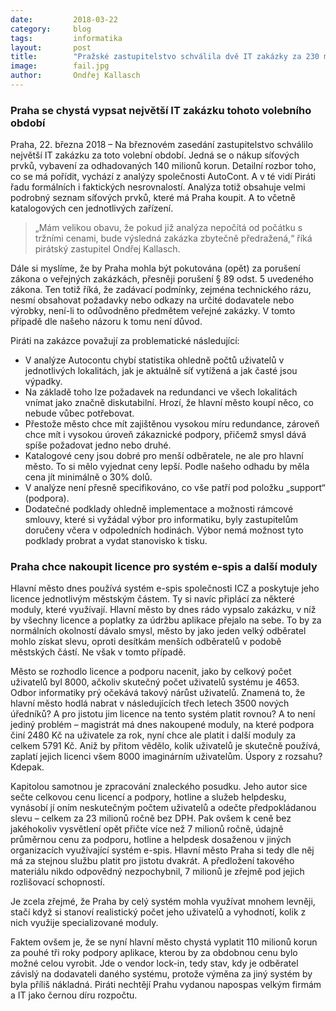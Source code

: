 ```yaml
---
date:         2018-03-22
category:     blog
tags:         informatika
layout:       post
title:        "Pražské zastupitelstvo schválila dvě IT zakázky za 230 milionů, Piráti mají zásadní výhrady" 
image:        fail.jpg
author:       Ondřej Kallasch
---
```


### Praha se chystá vypsat největší IT zakázku tohoto volebního období

Praha, 22. března 2018 – Na březnovém zasedání zastupitelstvo schválilo největší IT zakázku za toto volební období. Jedná se o nákup síťových prvků, vybavení za odhadovaných 140 milionů korun. Detailní rozbor toho, co se má pořídit, vychází z analýzy společnosti AutoCont. A v té vidí Piráti řadu formálních i faktických nesrovnalostí. Analýza totiž obsahuje velmi podrobný seznam síťových prvků, které má Praha koupit. A to včetně katalogových cen jednotlivých zařízení. 

> „Mám velikou obavu, že pokud již analýza nepočítá od počátku s tržními cenami, bude výsledná zakázka zbytečně předražená,“ říká pirátský zastupitel Ondřej Kallasch. 

Dále si myslíme, že by Praha mohla být pokutována (opět) za porušení zákona o veřejných zakázkách, přesněji porušení § 89 odst. 5 uvedeného zákona. Ten totiž říká, že zadávací podmínky, zejména technického rázu, nesmí obsahovat požadavky nebo odkazy na určité dodavatele nebo výrobky, není-li to odůvodněno předmětem veřejné zakázky. V tomto případě dle našeho názoru k tomu není důvod.

Piráti na zakázce považují za problematické následující:

* V analýze Autocontu chybí statistika ohledně počtů uživatelů v jednotlivých lokalitách, jak je aktuálně síť vytížená a jak časté jsou výpadky.
* Na základě toho lze požadavek na redundanci ve všech lokalitách vnímat jako značně diskutabilní. Hrozí, že hlavní město koupí něco, co nebude vůbec potřebovat.
* Přestože město chce mít zajištěnou vysokou míru redundance, zároveň chce mít i vysokou úroveň zákaznické podpory, přičemž smysl dává spíše požadovat jedno nebo druhé. 
* Katalogové ceny jsou dobré pro menší odběratele, ne ale pro hlavní město. To si mělo vyjednat ceny lepší. Podle našeho odhadu by měla cena jít minimálně o 30% dolů. 
* V analýze není přesně specifikováno, co vše patří pod položku „support“ (podpora).
* Dodatečné podklady ohledně implementace a možnosti rámcové smlouvy, které si vyžádal výbor pro informatiku, byly zastupitelům doručeny včera v odpoledních hodinách. Výbor nemá možnost tyto podklady probrat a vydat stanovisko k tisku.

### Praha chce nakoupit licence pro systém e-spis a další moduly

Hlavní město dnes používá systém e-spis společnosti ICZ a poskytuje jeho licence jednotlivým městským částem. Ty si navíc připlácí za některé moduly, které využívají. Hlavní město by dnes rádo vypsalo zakázku, v níž by všechny licence a poplatky za údržbu aplikace přejalo na sebe. To by za normálních okolností dávalo smysl, město by jako jeden velký odběratel mohlo získat slevu, oproti desítkám menších odběratelů v podobě městských částí. Ne však v tomto případě.

Město se rozhodlo licence a podporu nacenit, jako by celkový počet uživatelů byl 8000, ačkoliv skutečný počet uživatelů systému je 4653. Odbor informatiky prý očekává takový nárůst uživatelů. Znamená to, že hlavní město hodlá nabrat v následujících třech letech 3500 nových úředníků? A pro jistotu jim licence na tento systém platit rovnou?
A to není jediný problém – magistrát má dnes nakoupené moduly, na které podpora činí 2480 Kč na uživatele za rok, nyní chce ale platit i další moduly za celkem 5791 Kč. Aniž by přitom vědělo, kolik uživatelů je skutečně používá, zaplatí jejich licenci všem 8000 imaginárním uživatelům. Úspory z rozsahu? Kdepak.

Kapitolou samotnou je zpracování znaleckého posudku. Jeho autor sice sečte celkovou cenu licencí a podpory, hotline a služeb helpdesku, vynásobí jí oním neskutečným počtem uživatelů a odečte předpokládanou slevu – celkem za 23 milionů ročně bez DPH. Pak ovšem k ceně bez jakéhokoliv vysvětlení opět přičte více než 7 milionů ročně, údajně průměrnou cenu za podporu, hotline a helpdesk dosaženou v jiných organizacích využívající systém e-spis. Hlavní město Praha si tedy dle něj má za stejnou službu platit pro jistotu dvakrát. A předložení takového materiálu nikdo odpovědný nezpochybnil, 7 milionů je zřejmě pod jejich rozlišovací schopností.

Je zcela zřejmé, že Praha by celý systém mohla využívat mnohem levněji, stačí když si stanoví realistický počet jeho uživatelů a vyhodnotí, kolik z nich využije specializované moduly.

Faktem ovšem je, že se nyní hlavní město chystá vyplatit 110 milionů korun za pouhé tři roky podpory aplikace, kterou by za obdobnou cenu bylo možné celou vyrobit. Jde o vendor lock-in, tedy stav, kdy je odběratel závislý na dodavateli daného systému, protože výměna za jiný systém by byla příliš nákladná. Piráti nechtějí Prahu vydanou napospas velkým firmám a IT jako černou díru rozpočtu.
